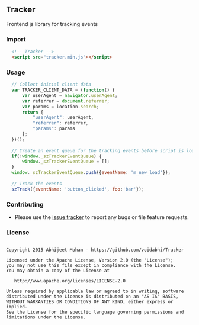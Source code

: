 ## Tracker
Frontend js library for tracking events

### Import

```html
  <!-- Tracker -->
  <script src="tracker.min.js"></script>
```

### Usage

```javascript
  // Collect initial client data
  var TRACKER_CLIENT_DATA = (function() {
      var userAgent = navigator.userAgent;
      var referrer = document.referrer;
      var params = location.search;
      return {
          "userAgent": userAgent,
          "referrer": referrer,
          "params": params
      };
  })();
  
  // Create an event queue for the tracking events before script is loaded
  if(!window._szTrackerEventQueue) {
      window._szTrackerEventQueue = [];
  }
  window._szTrackerEventQueue.push({eventName: 'm_new_load'});
  
  // Track the events
  szTrack({eventName: 'button_clicked', foo:'bar'});
```


### Contributing

- Please use the [issue tracker](https://github.com/voidabhi/Tracker/issues) to report any bugs or file feature requests.


### License

```

Copyright 2015 Abhijeet Mohan - https://github.com/voidabhi/Tracker

Licensed under the Apache License, Version 2.0 (the "License");
you may not use this file except in compliance with the License.
You may obtain a copy of the License at

   http://www.apache.org/licenses/LICENSE-2.0

Unless required by applicable law or agreed to in writing, software
distributed under the License is distributed on an "AS IS" BASIS,
WITHOUT WARRANTIES OR CONDITIONS OF ANY KIND, either express or implied.
See the License for the specific language governing permissions and
limitations under the License.
```
